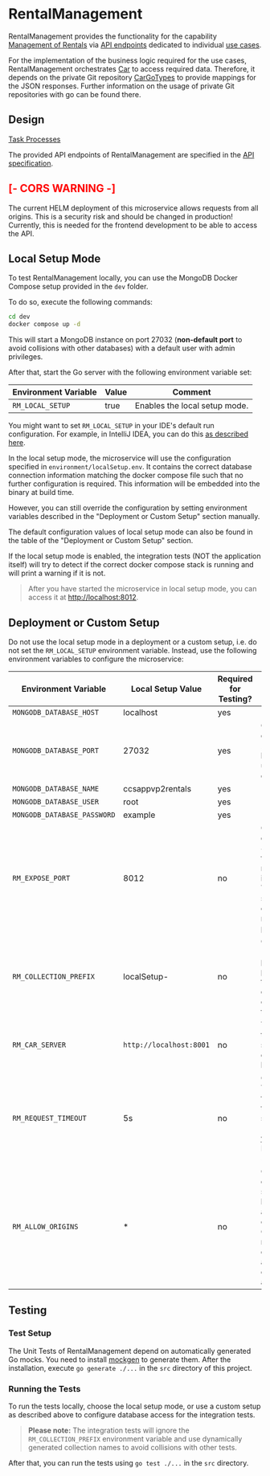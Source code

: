 # RentalManagement

RentalManagement provides the functionality for the capability 
[Management of Rentals](https://git.scc.kit.edu/cm-tm/cm-team/projectwork/pse/0-doc-ccs-app-v-2/-/blob/main/pages/capabilities.md) 
via [API endpoints](https://git.scc.kit.edu/cm-tm/cm-team/projectwork/pse/application/rentalmanagementdesign)
dedicated to individual 
[use cases](https://git.scc.kit.edu/cm-tm/cm-team/projectwork/pse/0-doc-ccs-app-v-2/-/blob/main/pages/use_case_diagram.md).

For the implementation of the business logic required for the use cases, RentalManagement orchestrates [Car](https://git.scc.kit.edu/cm-tm/cm-team/projectwork/pse/domain/d-carimpl) to access required data.
Therefore, it depends on the private Git repository [CarGoTypes](https://git.scc.kit.edu/cm-tm/cm-team/projectwork/pse/domain/d-cargotypes) to provide mappings for the JSON responses.
Further information on the usage of private Git repositories with go can be found there.

## Design

[Task Processes](pages/task_processes.md)

The provided API endpoints of RentalManagement are specified in the [API specification](https://git.scc.kit.edu/cm-tm/cm-team/projectwork/pse/application/rentalmanagementdesign).

## <span style="color: red">[- CORS WARNING -] </span>

The current HELM deployment of this microservice allows requests from all origins. This is a security risk and should be changed in production!
Currently, this is needed for the frontend development to be able to access the API.


## Local Setup Mode
To test RentalManagement locally, you can use the MongoDB Docker Compose setup provided in the `dev` folder.

To do so, execute the following commands:
```bash
cd dev
docker compose up -d
```

This will start a MongoDB instance on port 27032 (**non-default port** to avoid collisions with other databases) 
with a default user with admin privileges.

After that, start the Go server with the following environment variable set:

| Environment Variable | Value            | Comment                       |
|----------------------|------------------|-------------------------------|
| `RM_LOCAL_SETUP`     | true             | Enables the local setup mode. |

You might want to set `RM_LOCAL_SETUP` in your IDE's default run configuration.
For example, in IntelliJ IDEA, you can do this [as described here](https://stackoverflow.com/a/32761503).

In the local setup mode, the microservice will use the configuration specified in `environment/localSetup.env`.
It contains the correct database connection information matching the docker compose file such that no further
configuration is required. This information will be embedded into the binary at build time.

However, you can still override the configuration by setting environment variables
described in the "Deployment or Custom Setup" section manually.

The default configuration values of local setup mode can also be found in the table of the "Deployment or Custom Setup"
section.

If the local setup mode is enabled, the integration tests (NOT the application itself) will try to detect if the
correct docker compose stack is running and will print a warning if it is not.

> After you have started the microservice in local setup mode, you can access it at
> [http://localhost:8012](http://localhost:8012).

## Deployment or Custom Setup
Do not use the local setup mode in a deployment or a custom setup, i.e. do not set the `RM_LOCAL_SETUP` 
environment variable. Instead, use the following environment variables to configure the microservice:

| Environment Variable        | Local Setup Value       | Required for Testing? | Comment                                                                                                                             |
|-----------------------------|-------------------------|-----------------------|-------------------------------------------------------------------------------------------------------------------------------------|
| `MONGODB_DATABASE_HOST`     | localhost               | yes                   |                                                                                                                                     |
| `MONGODB_DATABASE_PORT`     | 27032                   | yes                   | Optional, defaults to 27017. The local setup uses a non-default port!                                                               |
| `MONGODB_DATABASE_NAME`     | ccsappvp2rentals        | yes                   |                                                                                                                                     |
| `MONGODB_DATABASE_USER`     | root                    | yes                   |                                                                                                                                     |
| `MONGODB_DATABASE_PASSWORD` | example                 | yes                   |                                                                                                                                     |
| `RM_EXPOSE_PORT`            | 8012                    | no                    | Optional, defaults to 80. This is the port this microservice is exposing. The local setup exposes a non-default port!               |
| `RM_COLLECTION_PREFIX`      | localSetup-             | no                    | Optional. A (unique) prefix that is prepended to every database collection of this service.                                         |
| `RM_CAR_SERVER`             | `http://localhost:8001` | no                    | The URL of the Car server of the domain layer.                                                                                      |
| `RM_REQUEST_TIMEOUT`        | 5s                      | no                    | Optional. The timeout for requests to the Car server ([number with suffix](https://pkg.go.dev/time#ParseDuration)). Defaults to 5s. |
| `RM_ALLOW_ORIGINS`          | *                       | no                    | Optional. A comma-separated list of allowed origins for CORS requests. By default, no additional origins are allowed.               |

## Testing
### Test Setup
The Unit Tests of RentalManagement depend on automatically generated Go mocks.
You need to install [mockgen](https://github.com/golang/mock#installation) to generate them.
After the installation, execute `go generate ./...` in the `src` directory of this project.

### Running the Tests
To run the tests locally, choose the local setup mode, or use a custom setup as described above
to configure database access for the integration tests.

> **Please note:** The integration tests will ignore the `RM_COLLECTION_PREFIX` environment variable
> and use dynamically generated collection names to avoid collisions with other tests.

After that, you can run the tests using `go test ./...` in the `src` directory.
